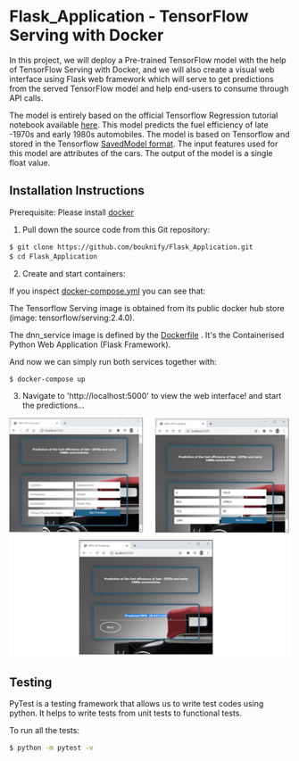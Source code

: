 # Flask_Application - TensorFlow Serving with Docker
In this project, we will deploy a Pre-trained TensorFlow model with the help of TensorFlow Serving with Docker, and we will also create a visual web interface using Flask web framework which will serve to get predictions from the served TensorFlow model and help end-users to consume through API calls. 

The model is entirely based on the official Tensorflow Regression tutorial notebook available [here](https://www.tensorflow.org/tutorials/keras/regression).
This model predicts the fuel efficiency of late -1970s and early 1980s automobiles. The model is based on Tensorflow and stored in the Tensorflow
[SavedModel format](https://github.com/bouknify/Flask_Application/tree/main/dnn/1).
The input features used for this model are attributes of the cars. The output of the model is a single float value.

## Installation Instructions

Prerequisite: Please install [docker](https://docs.docker.com/get-docker/)

1. Pull down the source code from this Git repository:

```sh
$ git clone https://github.com/bouknify/Flask_Application.git
$ cd Flask_Application
```

2. Create and start containers:

If you inspect [docker-compose.yml](https://github.com/bouknify/Flask_Application/blob/main/docker-compose.yml) you can see that:

The Tensorflow Serving image is obtained from its public docker hub store (image: tensorflow/serving:2.4.0).

The dnn_service image is defined by the [Dockerfile](https://github.com/bouknify/Flask_Application/blob/main/Dockerfile) . It's the Containerised Python Web Application (Flask Framework).

And now we can simply run both services together with:  
```sh
$ docker-compose up
```
3. Navigate to 'http://localhost:5000' to view the web interface! and start the predictions...

![Test Image 4](https://github.com/bouknify/Flask_Application/blob/main/static/images/index.PNG)

## Testing

PyTest is a testing framework that allows us to write test codes using python. It helps to write tests from unit tests to functional tests.

To run all the tests:

```sh
$ python -m pytest -v
```

